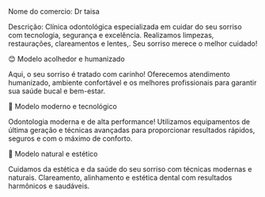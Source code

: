 


Nome do comercio:
Dr taisa

Descrição: 
Clínica odontológica especializada em cuidar do seu sorriso com tecnologia, segurança e excelência. Realizamos limpezas, restaurações, clareamentos e lentes,. Seu sorriso merece o melhor cuidado!

😊 Modelo acolhedor e humanizado

Aqui, o seu sorriso é tratado com carinho! Oferecemos atendimento humanizado, ambiente confortável e os melhores profissionais para garantir sua saúde bucal e bem-estar.

💎 Modelo moderno e tecnológico

Odontologia moderna e de alta performance! Utilizamos equipamentos de última geração e técnicas avançadas para proporcionar resultados rápidos, seguros e com o máximo de conforto.

🌿 Modelo natural e estético

Cuidamos da estética e da saúde do seu sorriso com técnicas modernas e naturais. Clareamento, alinhamento e estética dental com resultados harmônicos e saudáveis.
